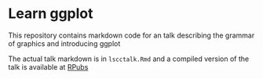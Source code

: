 # Learn ggplot

This repository contains markdown code for an talk describing the grammar of graphics and introducing ggplot

The actual talk markdown is in `lscctalk.Rmd` and a compiled version of the talk is available at [RPubs](http://rpubs.com/iracooke/learnggplot_jcu)